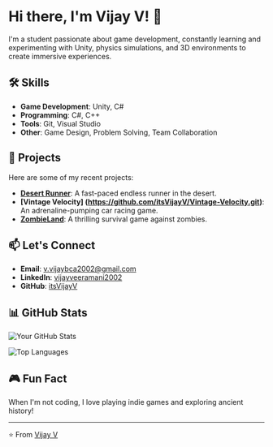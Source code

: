 # Hi there, I'm Vijay V! 👋

I'm a student passionate about game development, constantly learning and experimenting with Unity, physics simulations, and 3D environments to create immersive experiences.

## 🛠️ Skills
- **Game Development**: Unity, C#
- **Programming**: C#, C++
- **Tools**: Git, Visual Studio
- **Other**: Game Design, Problem Solving, Team Collaboration

## 🚀 Projects
Here are some of my recent projects:
- **[Desert Runner](https://github.com/itsVijayV/desertRunner)**: A fast-paced endless runner in the desert.
- **[Vintage Velocity] (https://github.com/itsVijayV/Vintage-Velocity.git)**: An adrenaline-pumping car racing game.
- **[ZombieLand](https://github.com/yourusername/endless-runner)**: A thrilling survival game against zombies.

## 📫 Let's Connect
- **Email**: [v.vijaybca2002@gmail.com](mailto:v.vijaybca2002@gmail.com)
- **LinkedIn**: [vijayveeramani2002](https://www.linkedin.com/in/vijayveeramani2002/)
- **GitHub**: [itsVijayV](https://github.com/itsVijayV)

## 📊 GitHub Stats
![Your GitHub Stats](https://github-readme-stats.vercel.app/api?username=itsVijayV&theme=dark)

![Top Languages](https://github-readme-stats.vercel.app/api/top-langs/?username=itsVijayV&layout=compact)

## 🎮 Fun Fact
When I'm not coding, I love playing indie games and exploring ancient history!

---

⭐️ From [Vijay V](https://github.com/itsVijayV)
